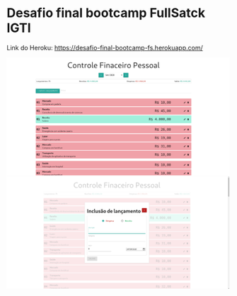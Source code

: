 <h1>Desafio final bootcamp FullSatck IGTI</h1>

Link do Heroku: https://desafio-final-bootcamp-fs.herokuapp.com/

<img src="https://github.com/jessicaperuggia/controleFinaceiroPessoal/blob/master/controle1.png"/>

<img src="https://github.com/jessicaperuggia/controleFinaceiroPessoal/blob/master/controle2.png"/>
